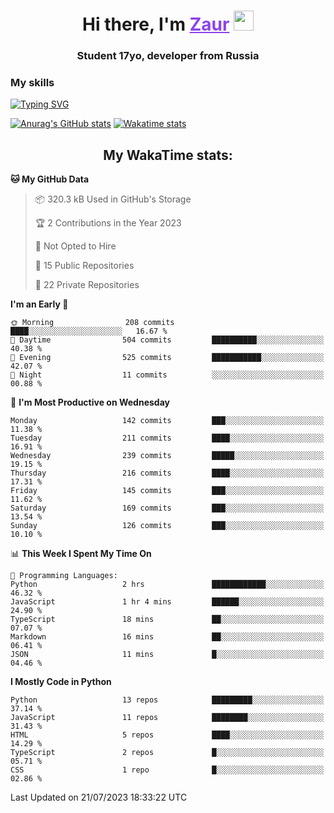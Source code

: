 <h1 align="center">
    Hi there, I'm 
    <a href="https://t.me/skyguy" target="_blank" style="color: #8C43EA">Zaur</a>
    <img src="https://github.com/blackcater/blackcater/raw/main/images/Hi.gif" height="32">
</h1>

<h3 align="center">
    Student 17yo, developer from Russia
</h3>  

### **My skills**
[![Typing SVG](https://readme-typing-svg.herokuapp.com?font=Oxanium&duration=3000&pause=1500&color=8C43EA&height=30&lines=Python:+FastAPI,+Flask,+Aiogram,+Telethon;SQL:+PostgreSQL,+SQLite;Javascript:+React.js;HTML,+CSS+(SCSS))](https://git.io/typing-svg)

[![Anurag's GitHub stats](https://github-readme-stats.vercel.app/api?username=mrskyguy&hide_title=true&count_private=true&show_icons=true&title_color=8C43EA&icon_color=BE57EA&bg_color=30,191919,341b56&text_color=B1B1B1&border_radius=10&hide_border=true)](https://github.com/anuraghazra/github-readme-stats)
[![Wakatime stats](https://github-readme-stats.vercel.app/api/wakatime?username=skyguy&hide_title=true&show_icons=true&title_color=8C43EA&icon_color=BE57EA&bg_color=30,191919,341b56&text_color=B1B1B1&border_radius=10&hide_border=true)](https://github.com/anuraghazra/github-readme-stats)


<h2 align="center"> My WakaTime stats: </h2>

<!--START_SECTION:waka-->
**🐱 My GitHub Data** 

> 📦 320.3 kB Used in GitHub's Storage 
 > 
> 🏆 2 Contributions in the Year 2023
 > 
> 🚫 Not Opted to Hire
 > 
> 📜 15 Public Repositories 
 > 
> 🔑 22 Private Repositories 
 > 
**I'm an Early 🐤** 

```text
🌞 Morning                208 commits         ████░░░░░░░░░░░░░░░░░░░░░   16.67 % 
🌆 Daytime                504 commits         ██████████░░░░░░░░░░░░░░░   40.38 % 
🌃 Evening                525 commits         ███████████░░░░░░░░░░░░░░   42.07 % 
🌙 Night                  11 commits          ░░░░░░░░░░░░░░░░░░░░░░░░░   00.88 % 
```
📅 **I'm Most Productive on Wednesday** 

```text
Monday                   142 commits         ███░░░░░░░░░░░░░░░░░░░░░░   11.38 % 
Tuesday                  211 commits         ████░░░░░░░░░░░░░░░░░░░░░   16.91 % 
Wednesday                239 commits         █████░░░░░░░░░░░░░░░░░░░░   19.15 % 
Thursday                 216 commits         ████░░░░░░░░░░░░░░░░░░░░░   17.31 % 
Friday                   145 commits         ███░░░░░░░░░░░░░░░░░░░░░░   11.62 % 
Saturday                 169 commits         ███░░░░░░░░░░░░░░░░░░░░░░   13.54 % 
Sunday                   126 commits         ███░░░░░░░░░░░░░░░░░░░░░░   10.10 % 
```


📊 **This Week I Spent My Time On** 

```text
💬 Programming Languages: 
Python                   2 hrs               ████████████░░░░░░░░░░░░░   46.32 % 
JavaScript               1 hr 4 mins         ██████░░░░░░░░░░░░░░░░░░░   24.90 % 
TypeScript               18 mins             ██░░░░░░░░░░░░░░░░░░░░░░░   07.07 % 
Markdown                 16 mins             ██░░░░░░░░░░░░░░░░░░░░░░░   06.41 % 
JSON                     11 mins             █░░░░░░░░░░░░░░░░░░░░░░░░   04.46 % 
```

**I Mostly Code in Python** 

```text
Python                   13 repos            █████████░░░░░░░░░░░░░░░░   37.14 % 
JavaScript               11 repos            ████████░░░░░░░░░░░░░░░░░   31.43 % 
HTML                     5 repos             ████░░░░░░░░░░░░░░░░░░░░░   14.29 % 
TypeScript               2 repos             █░░░░░░░░░░░░░░░░░░░░░░░░   05.71 % 
CSS                      1 repo              █░░░░░░░░░░░░░░░░░░░░░░░░   02.86 % 
```




 Last Updated on 21/07/2023 18:33:22 UTC
<!--END_SECTION:waka-->
